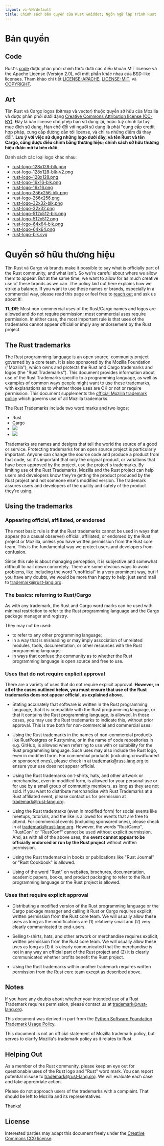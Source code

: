 ```yaml
---
layout: vi-VN/default
title: Chính sách bản quyền của Rust &middot; Ngôn ngữ lập trình Rust
---
```


# Bản quyền

## Code

Rust's [code](https://github.com/rust-lang/rust) được phân phối chính thức dưới các điều khoản
MIT license và the Apache License (Version 2.0), với một phần khác nhau của BSD-like licenses.
Tham khảo chi tiết [LICENSE-APACHE](https://github.com/rust-lang/rust/blob/master/LICENSE-APACHE),
[LICENSE-MIT](https://github.com/rust-lang/rust/blob/master/LICENSE-MIT),
và [COPYRIGHT](https://github.com/rust-lang/rust/blob/master/COPYRIGHT).

## Art

Tên Rust và Cargo logos (bitmap và vector) thuộc quyền sở hữu của Mozilla và
được phân phối dưới dạng
[Creative Commons Attribution license (CC-BY)](https://creativecommons.org/licenses/by/4.0/). 
Đây là bản license cho phép bạn sử dụng lại, hoặc tuỳ chỉnh lại tuỳ mục đích sử dụng.
Hạn chế đối với người sử dụng là phải "cung cấp credit hợp pháp, 
cung cấp đường dẫn tới license, và chỉ ra những điểm đã thay đổi". 
**Lưu ý với việc sử dụng những logo dưới đây, và tên Rust và tên Cargo, 
cũng được điều chỉnh bằng thương hiệu; chính sách sở hữu thương hiệu được mô tả bên dưới**.

Danh sách các loại logo khác nhau:

* [rust-logo-128x128-blk.png](/logos/rust-logo-128x128-blk.png)
* [rust-logo-128x128-blk-v2.png](/logos/rust-logo-128x128-blk-v2.png)
* [rust-logo-128x128.png](/logos/rust-logo-128x128.png)
* [rust-logo-16x16-blk.png](/logos/rust-logo-16x16-blk.png)
* [rust-logo-16x16.png](/logos/rust-logo-16x16.png)
* [rust-logo-256x256-blk.png](/logos/rust-logo-256x256-blk.png)
* [rust-logo-256x256.png](/logos/rust-logo-256x256.png)
* [rust-logo-32x32-blk.png](/logos/rust-logo-32x32-blk.png)
* [rust-logo-32x32.png](/logos/rust-logo-32x32.png)
* [rust-logo-512x512-blk.png](/logos/rust-logo-512x512-blk.png)
* [rust-logo-512x512.png](/logos/rust-logo-512x512.png)
* [rust-logo-64x64-blk.png](/logos/rust-logo-64x64-blk.png)
* [rust-logo-64x64.png](/logos/rust-logo-64x64.png)
* [rust-logo-blk.svg](/logos/rust-logo-blk.svg)

# Quyền sở hữu thương hiệu

Tên Rust và Cargo và brands make it possible to say what is officially
part of the Rust community, and what isn't. So we're careful about where we
allow them to appear. But at the same time, we want to allow for as much
creative use of these brands as we can. The policy laid out here explains how we
strike a balance. If you want to use these names or brands, especially in a
commercial way, please read this page or feel free to
[reach out](mailto:trademark@rust-lang.org) and ask us about it!

**TL;DR**: Most non-commercial uses of the Rust/Cargo names and logos are
allowed and do not require permission; most commercial uses require
permission. In either case, the most important rule is that uses of the
trademarks cannot appear official or imply any endorsement by the Rust project.

## The Rust trademarks

The Rust programming language is an open source, community project governed by a
core team. It is also sponsored by the Mozilla Foundation ("Mozilla"), which
owns and protects the Rust and Cargo trademarks and logos (the "Rust
Trademarks"). This document provides information about use of the Rust
Trademarks specific to a programming language, as well as examples of common
ways people might want to use these trademarks, with explanations as to whether
those uses are OK or not or require permission. This document supplements the
[official Mozilla trademark policy](https://www.mozilla.org/foundation/trademarks/policy/)
which governs use of all Mozilla trademarks.

The Rust Trademarks include two word marks and two logos:

* Rust
* Cargo
* <img src="https://www.rust-lang.org/logos/rust-logo-blk.svg">
* <img src="https://www.rust-lang.org/logos/cargo.png">

Trademarks are names and designs that tell the world the source of a good or
service. Protecting trademarks for an open source project is particularly
important. Anyone can change the source code and produce a product from that
code, so it's important that only the original product, or variations that have
been approved by the project, use the project's trademarks. By limiting use of
the Rust Trademarks, Mozilla and the Rust project can help users and developers
know they're getting the product produced by the Rust project and not someone
else's modified version. The trademark assures users and developers of the
quality and safety of the product they're using.

## Using the trademarks

### Appearing official, affiliated, or endorsed

The most basic rule is that the Rust trademarks cannot be used in ways that
appear (to a casual observer) official, affiliated, or endorsed by the Rust
project or Mozilla, unless you have written permission from the Rust core team.
This is the fundamental way we protect users and developers from confusion.

Since this rule is about managing perception, it is subjective and somewhat
difficult to nail down concretely. There are some obvious ways to avoid
problems, like including the word "unofficial" in a very prominent way, but if
you have any doubts, we would be more than happy to help; just send mail to
[trademark@rust-lang.org](mailto:trademark@rust-lang.org).

### The basics: referring to Rust/Cargo

As with any trademark, the Rust and Cargo word marks can be used with minimal
restriction to refer to the Rust programming language and the Cargo package
manager and registry.

They may not be used:

- to refer to any other programming language;
- in a way that is misleading or may imply association of unrelated modules,
  tools, documentation, or other resources with the Rust programming language;
- in ways that confuse the community as to whether the Rust programming language
  is open source and free to use.

### Uses that do not require explicit approval

There are a variety of uses that do not require explicit approval. **However, in all of the cases outlined below, you must ensure that use of the Rust trademarks does not appear official, as explained above.**

* Stating accurately that software is written in the Rust programming language,
that it is compatible with the Rust programming language, or that it contains
the Rust programming language, is allowed. In those cases, you may use
the Rust trademarks to indicate this, without prior approval. This is true both
for non-commercial and commercial uses.

* Using the Rust trademarks in the names of non-commercial products like
RustPostgres or Rustymine, or in the name of code repositories in e.g. GitHub,
is allowed when referring to use with or suitability for the Rust
programming language. Such uses may also include the Rust logo, even in modified
form. For commercial products (including crowdfunded or sponsored ones), please
check in at [trademark@rust-lang.org](mailto:trademark@rust-lang.org) to ensure your
use does not appear official.

* Using the Rust trademarks on t-shirts, hats, and other artwork or merchandise,
even in modified form, is allowed for your personal use or for use by a
small group of community members, as long as they are not sold. If you want to
distribute merchandise with Rust Trademarks at a Rust affiliated event, please
contact us for permission at [trademark@rust-lang.org](mailto:trademark@rust-lang.org).

* Using the Rust trademarks (even in modified form) for social events like
meetups, tutorials, and the like is allowed for events that are free to attend. For commercial events (including sponsored ones), please check in at [trademark@rust-lang.org](mailto:trademark@rust-lang.org). However, the words "RustCamp", "RustCon" or
"RustConf" cannot be used without explicit permission. And, as with all of the
above uses, the **event cannot appear to be officially endorsed or run by the Rust project** without written permission.

* Using the Rust trademarks in books or publications like "Rust Journal" or
"Rust Cookbook" is allowed.

* Using of the word "Rust" on websites, brochures, documentation, academic
papers, books, and product packaging to refer to the Rust programming language
or the Rust project is allowed.

### Uses that require explicit approval

* Distributing a modified version of the Rust programming language or the Cargo
package manager and calling it Rust or Cargo requires explicit, written
permission from the Rust core team. We will usually allow these uses as long as
the modifications are (1) relatively small and (2) very clearly communicated to
end-users.

* Selling t-shirts, hats, and other artwork or merchandise requires explicit,
written permission from the Rust core team. We will usually allow these uses as
long as (1) it is clearly communicated that the merchandise is not in any way an
official part of the Rust project and (2) it is clearly communicated whether
profits benefit the Rust project.

* Using the Rust trademarks within another trademark requires written permission
from the Rust core team except as described above.

## Notes

If you have any doubts about whether your intended use of a Rust Trademark
requires permission, please contact us at
[trademark@rust-lang.org](mailto:trademark@rust-lang.org).

This document was derived in part from the
[Python Software Foundation Trademark Usage Policy](https://www.python.org/psf/trademarks/).

This document is not an official statement of Mozilla trademark policy, but
serves to clarify Mozilla's trademark policy as it relates to Rust.

## Helping Out

As a member of the Rust community, please keep an eye out for questionable uses
of the Rust logo and "Rust" word mark. You can report potential misuse to
[trademark@rust-lang.org](mailto:trademark@rust-lang.org). We will evaluate each case
and take appropriate action.

Please do not approach users of the trademarks with a complaint. That should be
left to Mozilla and its representatives.

Thanks!

## License

Interested parties may adapt this document freely under the
[Creative Commons CC0 license](https://creativecommons.org/publicdomain/zero/1.0/).
